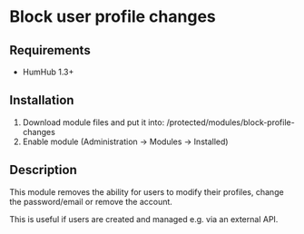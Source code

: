 # Block user profile changes

## Requirements

- HumHub 1.3+

## Installation

1. Download module files and put it into: /protected/modules/block-profile-changes
2. Enable module (Administration -> Modules -> Installed)

## Description

This module removes the ability for users to modify their profiles, change the password/email or remove the account.

This is useful if users are created and managed e.g. via an external API.